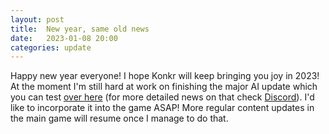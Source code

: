 ```yaml
---
layout: post
title:  New year, same old news
date:   2023-01-08 20:00
categories: update
---
```


Happy new year everyone! I hope Konkr will keep bringing you joy in 2023! At the moment I'm still hard at work on finishing the major AI update which you can test [over here](https://www.konkr.io/releases/dev/test-ai-update/)
(for more detailed news on that check [Discord](https://discord.com/invite/C9HucB9arH)). I'd like to incorporate it into the game ASAP! More regular content updates in the main game will resume once I manage to do that.




